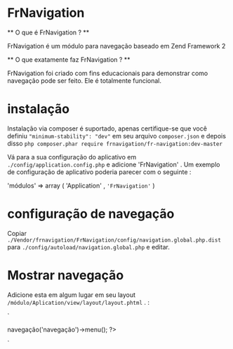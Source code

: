 FrNavigation
=======

** O que é FrNavigation ? **

FrNavigation é um módulo para navegação baseado em Zend Framework 2

** O que exatamente faz FrNavigation ? **

FrNavigation foi criado com fins educacionais para demonstrar como navegação pode ser feito. Ele é totalmente funcional.

instalação
============

Instalação via composer é suportado, apenas certifique-se que você definiu `"minimum-stability": "dev"`
em seu arquivo `composer.json` e depois disso  `php composer.phar require frnavigation/fr-navigation:dev-master`

Vá para a sua configuração do aplicativo em `./config/application.config.php` e adicione 'FrNavigation' .
Um exemplo de configuração de aplicativo poderia parecer com o seguinte :

'módulos' => array (
    'Application' ,
    `'FrNavigation'`
)

configuração de navegação
=============

Copiar ` ./Vendor/frnavigation/FrNavigation/config/navigation.global.php.dist ` para
   `./config/autoload/navigation.global.php` e editar.

Mostrar navegação
=============
Adicione esta em algum lugar em seu layout `/módulo/Aplication/view/layout/layout.phtml` . :

`
<?php echo $ this->navegação('navegação')->menu(); ?>
`
